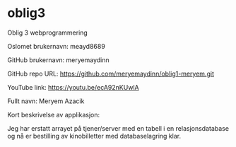 # oblig3

Oblig 3 webprogrammering

Oslomet brukernavn: meayd8689

GitHub brukernavn: meryemaydinn

GitHub repo URL: https://github.com/meryemaydinn/oblig1-meryem.git

YouTube link: https://youtu.be/ecA92nKUwlA

Fullt navn: Meryem Azacik

Kort beskrivelse av applikasjon:

Jeg har erstatt arrayet på tjener/server med en tabell i en relasjonsdatabase og nå er bestilling av kinobilletter med databaselagring klar. 
